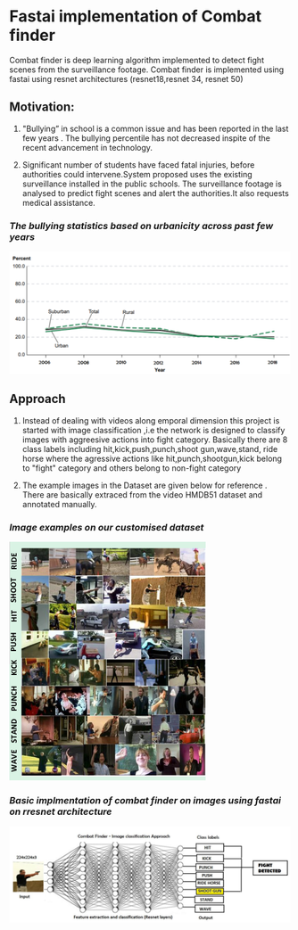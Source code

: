 # Fastai implementation of Combat finder 
Combat finder is deep learning algorithm implemented to detect fight scenes from the surveillance footage.
Combat finder is implemented using fastai using resnet architectures (resnet18,resnet 34, resnet 50)

## Motivation:

1. "Bullying” in school is a common issue and has been reported in the last few years . The bullying percentile has not decreased
inspite of the recent advancement in technology.

2. Significant number of students have faced fatal injuries, before authorities could intervene.System proposed uses the existing surveillance installed in the public schools. The surveillance footage is analysed to predict fight scenes and alert the authorities.It also requests medical assistance.

### *The bullying statistics based on urbanicity across past few years*

![Screenshot](motivation.png)

## Approach

   1. Instead of dealing with videos along emporal dimension this project is started with image classification ,i.e the network is designed to classify images with aggreesive actions into fight category. Basically there are 8 class labels including hit,kick,push,punch,shoot gun,wave,stand, ride horse where the agressive actions like hit,punch,shootgun,kick belong to "fight" category and others belong to non-fight category

   2. The example images in the Dataset are given below for reference . There are basically extraced from the video HMDB51 dataset and annotated manually.

### *Image examples on our customised dataset*

![Screenshot](dataset.png)


### *Basic implmentation of combat finder on images using fastai on rresnet architecture*

![Screenshot](approach.png)

